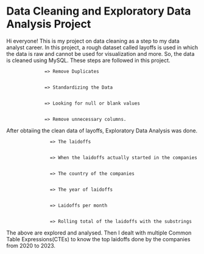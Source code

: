 # Data Cleaning and Exploratory Data Analysis Project
Hi everyone! This is my project on data cleaning as a step to my data analyst career. In this project, a rough dataset called layoffs is used in which the data is raw and cannot be used for visualization and more. So, the data is cleaned using MySQL. 
These steps are followed in this project.
                 
                  
                  => Remove Duplicates

                  
                  => Standardizing the Data

                  
                  => Looking for null or blank values

                  
                  => Remove unnecessary columns.

After obtaiing the clean data of layoffs, Exploratory Data Analysis was done. 


                    => The laidoffs

                    
                    => When the laidoffs actually started in the companies 

                    
                    => The country of the companies 

                    
                    => The year of laidoffs

                    
                    => Laidoffs per month

                    
                    => Rolling total of the laidoffs with the substrings

The above are explored and analysed. Then I dealt with multiple Common Table Expressions(CTEs) to know the top laidoffs done by the companies from 2020 to 2023.
                    
